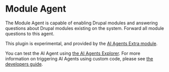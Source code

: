 # Module Agent
The Module Agent is capable of enabling Drupal modules and answering questions
about Drupal modules existing on the system. Forward all module questions to
this agent.

This plugin is experimental, and provided by the [AI Agents Extra module](https://project.pages.drupalcode.org/ai_agents/modules/ai_agents_extra).

You can test the AI Agent using [the AI Agents Explorer](https://project.pages.drupalcode.org/ai_agents/modules/ai_agents_explorer).
For more information on triggering AI Agents using custom code, please see
[the developers guide](https://project.pages.drupalcode.org/ai_agents/developers/using_ai_agent_in_custom_code.md).